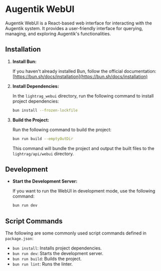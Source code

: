 # Augentik WebUI

Augentik WebUI is a React-based web interface for interacting with the Augentik system. It provides a user-friendly interface for querying, managing, and exploring Augentik's functionalities.

## Installation

1.  **Install Bun:**

    If you haven't already installed Bun, follow the official documentation: [https://bun.sh/docs/installation](https://bun.sh/docs/installation)

2.  **Install Dependencies:**

    In the `lightrag_webui` directory, run the following command to install project dependencies:

    ```bash
    bun install --frozen-lockfile
    ```

3.  **Build the Project:**

    Run the following command to build the project:

    ```bash
    bun run build --emptyOutDir
    ```

    This command will bundle the project and output the built files to the `lightrag/api/webui` directory.

## Development

- **Start the Development Server:**

  If you want to run the WebUI in development mode, use the following command:

  ```bash
  bun run dev
  ```

## Script Commands

The following are some commonly used script commands defined in `package.json`:

- `bun install`: Installs project dependencies.
- `bun run dev`: Starts the development server.
- `bun run build`: Builds the project.
- `bun run lint`: Runs the linter.
